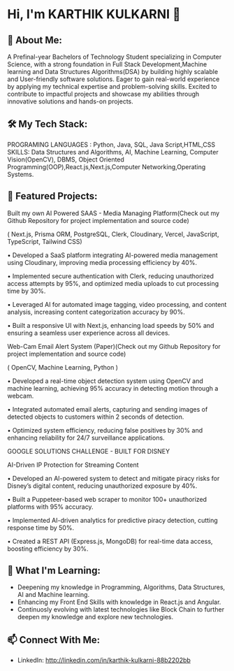 # Hi, I'm KARTHIK KULKARNI 👋

## 🚀 About Me:
A Prefinal-year Bachelors of Technology Student specializing in Computer Science, with a strong foundation
in Full Stack Development,Machine learning and Data Structures Algorithms(DSA) by building highly scalable
and User-friendly software solutions. Eager to gain real-world experience by applying my technical expertise
and problem-solving skills. Excited to contribute to impactful projects and showcase my abilities through
innovative solutions and hands-on projects.

## 🛠️ My Tech Stack:
PROGRAMING LANGUAGES : Python, Java, SQL, Java Script,HTML,CSS
SKILLS: Data Structures and Algorithms, AI, Machine Learning, Computer Vision(OpenCV), DBMS, Object Oriented Programming(OOP),React.js,Next.js,Computer Networking,Operating Systems.

## 🌟 Featured Projects:
Built my own AI Powered SAAS - Media Managing Platform(Check out my Github Repository for project implementation and source code)

( Next.js, Prisma ORM, PostgreSQL, Clerk, Cloudinary, Vercel, JavaScript,
TypeScript, Tailwind CSS)

• Developed a SaaS platform integrating AI-powered media management using
Cloudinary, improving media processing efficiency by 40%.

• Implemented secure authentication with Clerk, reducing unauthorized access
attempts by 95%, and optimized media uploads to cut processing time by 30%.

• Leveraged AI for automated image tagging, video processing, and content
analysis, increasing content categorization accuracy by 90%.

• Built a responsive UI with Next.js, enhancing load speeds by 50% and ensuring a
seamless user experience across all devices.

Web-Cam Email Alert System (Paper)(Check out my Github Repository for project implementation and source code)

( OpenCV, Machine Learning, Python )

• Developed a real-time object detection system using OpenCV and machine
learning, achieving 95% accuracy in detecting motion through a webcam.

• Integrated automated email alerts, capturing and sending images of detected
objects to customers within 2 seconds of detection.

• Optimized system efficiency, reducing false positives by 30% and enhancing
reliability for 24/7 surveillance applications.

GOOGLE SOLUTIONS CHALLENGE - BUILT FOR DISNEY

AI-Driven IP Protection for Streaming Content

• Developed an AI-powered system to detect and mitigate piracy risks for
Disney’s digital content, reducing unauthorized exposure by 40%.

• Built a Puppeteer-based web scraper to monitor 100+ unauthorized
platforms with 95% accuracy.

• Implemented AI-driven analytics for predictive piracy detection, cutting
response time by 50%.

• Created a REST API (Express.js, MongoDB) for real-time data access, boosting
efficiency by 30%.


## 🌱 What I'm Learning:
- Deepening my knowledge in Programming, Algorithms, Data Structures, AI and Machine learning.
- Enhancing my Front End Skills with knowledge in React.js and Angular.
- Continuosly evolving with latest technologies like Block Chain to further deepen my knowledge and explore new technologies.

## 📫 Connect With Me:
- LinkedIn: http://linkedin.com/in/karthik-kulkarni-88b2202bb






